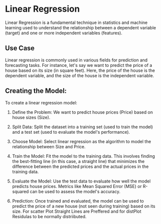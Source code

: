 # Linear Regression
Linear Regression is a fundamental technique in statistics and machine learning used to understand the relationship between a dependent
variable (target) and one or more independent variables (features).

## Use Case
Linear regression is commonly used in various fields for prediction and forecasting tasks. For instance, let's say we want to predict the 
price of a house based on its size (in square feet). Here, the price of the house is the dependent variable, and the size of the house is the independent variable.

## Creating the Model:
To create a linear regression model:

1. Define the Problem: We want to predict house prices (Price) based on house sizes (Size).

2. Split Data: Split the dataset into a training set (used to train the model) and a test set (used to evaluate the model's performance).

3. Choose Model: Select linear regression as the algorithm to model the relationship between Size and Price.

4. Train the Model: Fit the model to the training data. This involves finding the best-fitting line (in this case, a straight line) that minimizes the difference between the predicted prices and the actual prices in the training data.

5. Evaluate the Model: Use the test data to evaluate how well the model predicts house prices. Metrics like Mean Squared Error (MSE) or R-squared can be used to assess the model's accuracy.

6. Prediction: Once trained and evaluated, the model can be used to predict the price of a new house (not seen during training) based on its size. For scatter Plot Straight Lines are Preffered and for distPlot Residulas to be normally distriibuted.
